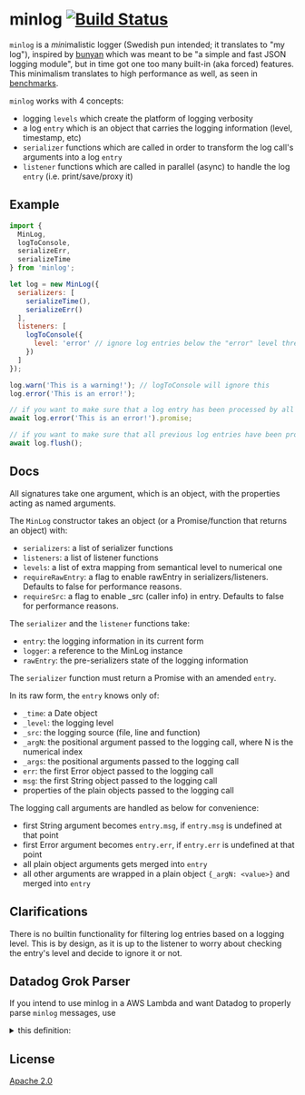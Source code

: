 # minlog [![Build Status][2]][1]

`minlog` is a *min*imalistic logger (Swedish pun intended; it translates to "my log"),
inspired by [bunyan](https://github.com/trentm/node-bunyan)
which was meant to be "a simple and fast JSON logging module",
but in time got one too many built-in (aka forced) features.
This minimalism translates to high performance as well,
as seen in [benchmarks](https://github.com/rokmoln/minlog/issues/18).

`minlog` works with 4 concepts:

* logging `levels` which create the platform of logging verbosity
* a log `entry` which is an object that carries the logging information (level, timestamp, etc)
* `serializer` functions which are called in order to transform the log call's arguments into a log `entry`
* `listener` functions which are called in parallel (async) to handle the log `entry` (i.e. print/save/proxy it)

## Example

```javascript
import {
  MinLog,
  logToConsole,
  serializeErr,
  serializeTime
} from 'minlog';

let log = new MinLog({
  serializers: [
    serializeTime(),
    serializeErr()
  ],
  listeners: [
    logToConsole({
      level: 'error' // ignore log entries below the "error" level threshold
    })
  ]
});

log.warn('This is a warning!'); // logToConsole will ignore this
log.error('This is an error!');

// if you want to make sure that a log entry has been processed by all serializers/listeners
await log.error('This is an error!').promise;

// if you want to make sure that all previous log entries have been processed by all serializers/listeners
await log.flush();
```


## Docs

All signatures take one argument, which is an object, with the properties acting as named arguments.

The `MinLog` constructor takes an object (or a Promise/function that returns an object) with:

* `serializers`: a list of serializer functions
* `listeners`: a list of listener functions
* `levels`: a list of extra mapping from semantical level to numerical one
* `requireRawEntry`: a flag to enable rawEntry in serializers/listeners. Defaults to false for performance reasons.
* `requireSrc`: a flag to enable _src (caller info) in entry. Defaults to false for performance reasons.

The `serializer` and the `listener` functions take:

* `entry`: the logging information in its current form
* `logger`: a reference to the MinLog instance
* `rawEntry`: the pre-serializers state of the logging information

The `serializer` function must return a Promise with an amended `entry`.

In its raw form, the `entry` knows only of:

* `_time`: a Date object
* `_level`: the logging level
* `_src`: the logging source (file, line and function)
* `_argN`: the positional argument passed to the logging call, where N is the numerical index
* `_args`: the positional arguments passed to the logging call
* `err`: the first Error object passed to the logging call
* `msg`: the first String object passed to the logging call
* properties of the plain objects passed to the logging call

The logging call arguments are handled as below for convenience:

* first String argument becomes `entry.msg`, if `entry.msg` is undefined at that point
* first Error argument becomes `entry.err`, if `entry.err` is undefined at that point
* all plain object arguments gets merged into `entry`
* all other arguments are wrapped in a plain object `{_argN: <value>}` and merged into `entry`


## Clarifications

There is no builtin functionality for filtering log entries based on a logging level.
This is by design, as it is up to the listener to worry about checking the entry's level
and decide to ignore it or not.


## Datadog Grok Parser

If you intend to use minlog in a AWS Lambda and want Datadog to properly parse `minlog` messages, use

<details><summary>this definition:</summary>

```grok
minlog_rule %{minlog_timestamp}\s+%{minlog_lambda_request_id}\s+%{minlog_level}\s+(%{minlog_src}\s+)?%{minlog_msg}\s+%{minlog_extra}
minlog_raw_rule %{minlog_timestamp}\s+%{minlog_lambda_request_id}\s+%{minlog_level}\s+[^\{]*\s+%{minlog_extra}

### NO CHANGES BELOW THIS LINE

# Common
report_rule REPORT %{request_id}\s+Duration: %{number:duration:scale(1000000)} ms\s+Billed Duration: %{number:lambda.billed_duration} ms\s+Memory Size: %{number:lambda. memorysize} MB\s+Max Memory Used: %{number:lambda.max_memory_used} MB%{data:xray:keyvalue(": ")}

default_request_rule %{word:lambda.step}\s+%{request_id}(\s+Version: %{notSpace:lambda.version})?

timeout_rule (%{date("yyyy-MM-dd'T'HH:mm:ss.SSSZ"):timestamp}|%{date("yyyy-MM-dd'T'HH:mm:ss.SSZ"):timestamp})\s+%{notSpace:lambda.request_id}\s+%{regex("Task timed out"):error.message} after (%{number:duration:scale(1000000000)} seconds|%{number:duration:scale(1000000)} milliseconds)

process_error_rule %{request_id} (%{regex("Process exited before completing request"):error.message}|%{regex("Error"):level}:%{data:error.message})

# Node
node_json_rule %{node_prelude}(\s*Invoke Error\s*)?%{data::json}

# Python
python_rule %{python_prelude}.*
python_error %{regex("[^:]*"):error.message}: %{notSpace:error.kind}(\n|\s|\t)*Traceback \(most recent call last\):(?s)\s*%{data:error.stack}

# Ruby
ruby_basic %{regex("[\\w]")},\s\[%{date("yyyy-MM-dd'T'HH:mm:ss.SSSSSS"):timestamp} #%{number}\]\s+%{word:level} --\s*: %{data::keyvalue}

fallback_json (%{date("yyyy-MM-dd'T'HH:mm:ss.SSSZ"):timestamp}|%{date("yyyy-MM-dd'T'HH:mm:ss.SSZ"):timestamp})\s+%{notSpace:lambda.request_id}\s+(%{word:level}:)?(%{data::json})
# Sample
# START RequestId: c9a3b892-c2ca-4391-82fe-a47570039262 Version: $LATEST
# REPORT RequestId: ab5d39f5-1270-4226-9878-27f51b1bed57	Duration: 8384.24 ms	Billed Duration: 8400 ms 	Memory Size: 128 MB	Max Memory Used: 128 MB
# 2019-07-18T18:58:55.265Z	189a9433-fb77-4659-90d4-bc06edb890e0	ERROR	Invoke Error	{"errorType":"Error","errorMessage":"A test error"}
# 2019-07-18T18:58:22.286Z b5264ab7-2056-4f5b-bb0f-a06a70f6205d Task timed out after 30.03 seconds
# [ERROR]	2019-07-18T21:30:46.599Z	ffbce4c2-d80e-4ffa-a0bc-505361e28b8a	This is a regular python error
# 2019-07-18T19:47:18.146Z	95ce2ab7-cf99-4030-bede-2055a69cedec	ERROR	This is a regular node error
```

Advanced settings:

Extract from `message`:

```grok
minlog_timestamp %{date("yyyy-MM-dd'T'HH:mm:ss.SSSZ"):timestamp}
minlog_lambda_request_id (\-|%{notSpace:lambda.request_id})
minlog_level %{word:level}
minlog_src %{regex("[^:]+"):minlog._src.filename}:%{regex("[0-9]+"):minlog._src.line}:%{regex("[0-9]+"):minlog._src.column}( in %{notSpace:minlog._src.function})?
minlog_msg %{data:minlog.msg}([\u00A0]{0,255}\.)?
minlog_extra %{regex("\\{.*\\}"):minlog:json}

### NO CHANGES BELOW THIS LINE

request_id RequestId: %{notSpace:lambda.request_id}
node_prelude (%{date("yyyy-MM-dd'T'HH:mm:ss.SSSZ"):timestamp}|%{date("yyyy-MM-dd'T'HH:mm:ss.SSZ"):timestamp})\s+%{notSpace:lambda.request_id}\s+(\[)?+%{word:level}+(\])?
python_prelude \[%{word:level}\]?\s+(%{date("yyyy-MM-dd'T'HH:mm:ss.SSSZ"):timestamp}|%{date("yyyy-MM-dd'T'HH:mm:ss.SSZ"):timestamp})\s+%{notSpace:lambda.request_id}
```

</details>

## License

[Apache 2.0](LICENSE)


  [1]: https://github.com/rokmoln/minlog/actions?query=workflow%3ACI+branch%3Amaster
  [2]: https://github.com/rokmoln/minlog/workflows/CI/badge.svg?branch=master
